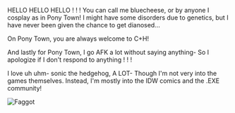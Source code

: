 HELLO HELLO HELLO ! ! ! You can call me bluecheese, or by anyone I cosplay as in Pony Town! I might have some disorders due to genetics, but I have never been given the chance to get dianosed...

On Pony Town, you are always welcome to C+H!

And lastly for Pony Town, I go AFK a lot without saying anything- So I apologize if I don't respond to anything ! ! !

I love uh uhm- sonic the hedgehog, A LOT- Though I'm not very into the games themselves. Instead, I'm mostly into the IDW comics and the .EXE community!

![Faggot](https://files.catbox.moe/kgcyn1.webp)
